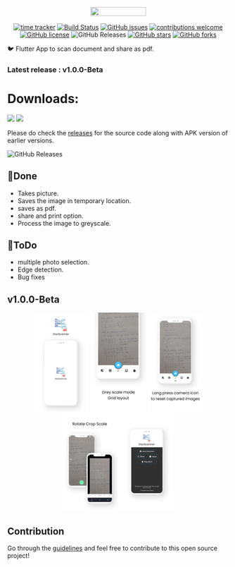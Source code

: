 <p align="center"><img width="50%" height="50%" src="images/logo.png"></p>

<div align="center">
  
[![time tracker](https://wakatime.com/badge/github/Aman-zishan/DocScanner.svg)](https://wakatime.com/badge/github/Aman-zishan/DocScanner)
[![Build Status](https://travis-ci.com/Aman-zishan/DocScanner.svg?branch=master)](https://travis-ci.com/Aman-zishan/DocScanner)
[![GitHub issues](https://img.shields.io/github/issues/Aman-zishan/DocScanner.svg)](https://GitHub.com/Aman-zishan/DocScanner/issues/)
[![contributions welcome](https://img.shields.io/badge/contributions-welcome-brightgreen.svg?style=flat)](https://github.com/Aman-zishan/DocScanner/issues)
[![GitHub license](https://img.shields.io/github/license/Aman-zishan/DocScanner.svg)](https://github.com/Aman-zishan/DocScanner/blob/master/LICENSE)
<img alt="GitHub Releases" src="https://img.shields.io/github/downloads/Aman-zishan/DocScanner/total">
[![GitHub stars](https://img.shields.io/github/stars/Aman-zishan/DocScanner)](https://github.com/Aman-zishan/DocScanner/stargazers)
[![GitHub forks](https://img.shields.io/github/forks/Aman-zishan/DocScanner)](https://github.com/Aman-zishan/DocScanner/network/members)

</div>


:bird: Flutter App to scan document and share as pdf.

### Latest release : v1.0.0-Beta

# Downloads:

<a href=""><img src="https://play.google.com/intl/en_us/badges/static/images/badges/en_badge_web_generic.png" width="15%"></a>
<a href="https://apt.izzysoft.de/fdroid/index/apk/com.example.DocScanner"><img src="https://gitlab.com/IzzyOnDroid/repo/-/raw/master/assets/IzzyOnDroid.png" width="15%"></a>

Please do check the [releases](https://github.com/Aman-zishan/DocScanner/releases) for the source code along with APK version of earlier versions.

<img alt="GitHub Releases" src="https://img.shields.io/github/downloads/Aman-zishan/DocScanner/total">




## :dart:Done

* Takes picture.
* Saves the image in temporary location.
* saves as pdf.
* share and print option.
* Process the image to greyscale.


## :dart:ToDo
                                       
* multiple photo selection.
* Edge detection.
* Bug fixes


## v1.0.0-Beta

<p align="center"><img width="25%" height="25%" src="demo/doc1.png">         <img width="25%" height="25%" src="demo/doc2.png" >   <img width="25%" height="25%" src="demo/doc3.png">     <img width="25%" height="25%" src="demo/doc4.png" >     <img width="25%" height="25%" src="demo/doc5.png" >  </p>


## Contribution

Go through the [guidelines](https://github.com/Aman-zishan/DocScanner/blob/master/CONTRIBUTING.md) and feel free to contribute to this open source project!


